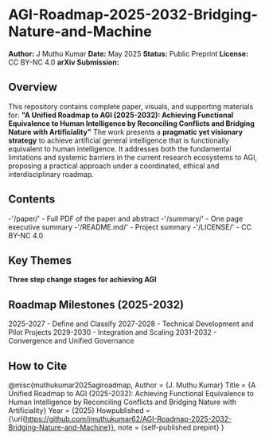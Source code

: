 # AGI-Roadmap-2025-2032-Bridging-Nature-and-Machine
**Author:** J Muthu Kumar
**Date:** May 2025
**Status:** Public Preprint
**License:** CC BY-NC 4.0
**arXiv Submission:**

## Overview
This repository contains complete paper, visuals, and supporting materials for:
**"A Unified Roadmap to AGI (2025-2032): Achieving Functional Equivalence to Human Intelligence by Reconciling Conflicts and Bridging Nature with Artificiality"**
The work presents a **pragmatic yet visionary strategy** to achieve artificial general intelligence that is functionally equivalent to human intelligence. It addresses both the fundamental limitations and systemic barriers in the current research ecosystems to AGI, proposing a practical approach under a coordinated, ethical and interdisciplinary roadmap.

## Contents
-'/paper/' - Full PDF of the paper and abstract
-'/summary/' - One page executive summary
-'/README.md/' - Project summary
-'/LICENSE/' - CC BY-NC 4.0

## Key Themes
**Three step change stages for achieving AGI**

## Roadmap Milestones (2025-2032)
2025-2027 - Define and Classify
2027-2028 - Technical Development and Pilot Projects
2029-2030 - Integration and Scaling
2031-2032 - Convergence and Unified Governance

## How to Cite

@misc{muthukumar2025agiroadmap,
Author = {J. Muthu Kumar}
Title = {A Unified Roadmap to AGI (2025-2032): Achieving Functional Equivalence to Human Intelligence by Reconciling Conflicts and Bridging Nature with Artificiality}
Year = {2025}
Howpublished = {\url{https://github.com/jmuthukumar62/AGI-Roadmap-2025-2032-Bridging-Nature-and-Machine}},
note = {self-published prepint}
}
